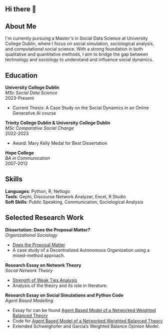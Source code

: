## Hi there 👋

## About Me
I'm currently pursuing a Master's in Social Data Science at University College Dublin, where I focus on social simulation, sociological analysis, and computational social science. With a strong foundation in both qualitative and quantitative methods, I aim to bridge the gap between technology and sociology to understand and influence social dynamics.

## Education
**University College Dublin**  
*MSc Social Data Science*  
2023-Present  
- Current Thesis: A Case Study on the Social Dynamics in an Online Generative AI course

**Trinity College Dublin & University College Dublin**  
*MSc Comparative Social Change*  
2022-2023  
- Award: Mary Kelly Medal for Best Dissertation

**Hope College**  
*BA in Communication*  
2007-2012

## Skills
**Languages**: Python, R, Netlogo  
**Tools**: Gephi, Discourse Network Analyzer, Excel, R Studio  
**Soft Skills**: Public Speaking, Communication, Sociological Analysis  

## Selected Research Work
**Dissertation: Does the Proposal Matter?**  
*Organizational Sociology*  
- [Does the Proposal Matter](https://github.com/zach-porter/Writtings/blob/main/MSc%20CSC%20Zachary%20Porter_%20Research%20Dissertation.pdf)
- A case study of a Decentralized Autonomous Organization using a mixed-method approach.

**Research Essay on Network Theory**  
*Social Network Theory*
- [Strength of Weak Ties Analysis](https://github.com/zach-porter/Writtings/blob/main/Strength%20of%20Weak%20Ties%20Analyzed%20Zach%20Porter.pdf)
- Analysis of the theory and its role in literature.

**Research Essay on Social Simulations and Python Code**  
*Agent Based Modelling*
- Essay for can be found [Agent Based Model of a Networked Weighted Balanced Theory](https://github.com/zach-porter/Writtings/blob/main/Networked%20Weighted%20Balanced%20Theory.pdf)
- Code for [Agent Based Model of a Networked Weighted Balanced Theory](https://github.com/zach-porter/ABM-Networked-Weighted-Balance-Theory)
- Extended Schweighofer and Garcia’s Weighted Balance Opinion Model.


<!--
**zach-porter/zach-porter** is a ✨ _special_ ✨ repository because its `README.md` (this file) appears on your GitHub profile.

Here are some ideas to get you started:

- 🔭 I’m currently working on ...
- 🌱 I’m currently learning ...
- 👯 I’m looking to collaborate on ...
- 🤔 I’m looking for help with ...
- 💬 Ask me about ...
- 📫 How to reach me: ...
- 😄 Pronouns: ...
- ⚡ Fun fact: ...
-->
